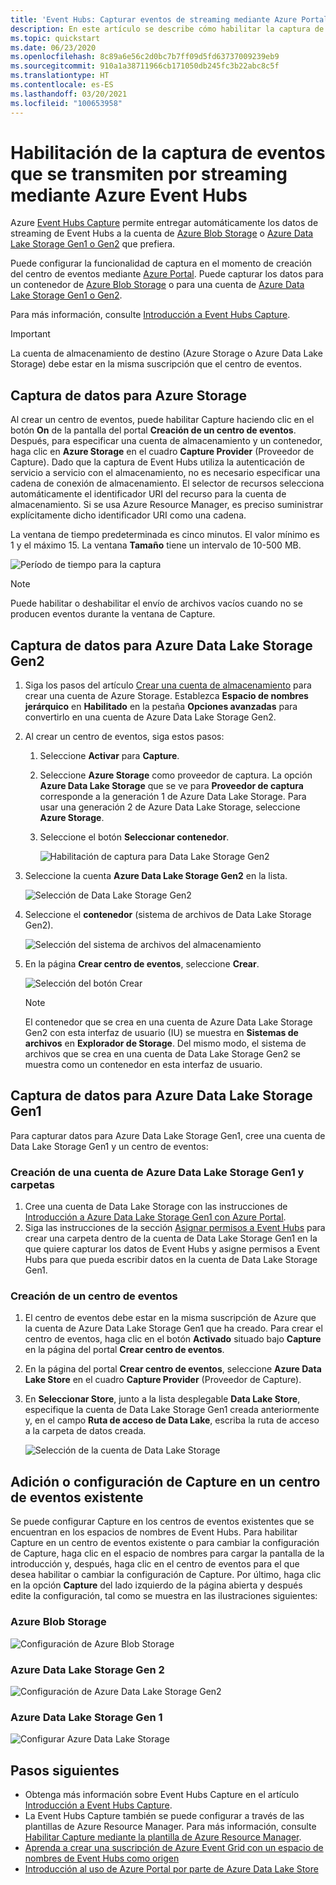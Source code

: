 ```yaml
---
title: 'Event Hubs: Capturar eventos de streaming mediante Azure Portal'
description: En este artículo se describe cómo habilitar la captura de eventos que se transmiten en secuencias a través de Azure Event Hubs mediante Azure Portal.
ms.topic: quickstart
ms.date: 06/23/2020
ms.openlocfilehash: 8c89a6e56c2d0bc7b7ff09d5fd63737009239eb9
ms.sourcegitcommit: 910a1a38711966cb171050db245fc3b22abc8c5f
ms.translationtype: HT
ms.contentlocale: es-ES
ms.lasthandoff: 03/20/2021
ms.locfileid: "100653958"
---
```

# <a name="enable-capturing-of-events-streaming-through-azure-event-hubs"></a>Habilitación de la captura de eventos que se transmiten por streaming mediante Azure Event Hubs

Azure [Event Hubs Capture][capture-overview] permite entregar automáticamente los datos de streaming de Event Hubs a la cuenta de [Azure Blob Storage](https://azure.microsoft.com/services/storage/blobs/) o [Azure Data Lake Storage Gen1 o Gen2](https://azure.microsoft.com/services/data-lake-store/) que prefiera.

Puede configurar la funcionalidad de captura en el momento de creación del centro de eventos mediante [Azure Portal](https://portal.azure.com). Puede capturar los datos para un contenedor de [Azure Blob Storage](https://azure.microsoft.com/services/storage/blobs/) o para una cuenta de [Azure Data Lake Storage Gen1 o Gen2](https://azure.microsoft.com/services/data-lake-store/).

Para más información, consulte [Introducción a Event Hubs Capture][capture-overview].

> [!IMPORTANT]
> La cuenta de almacenamiento de destino (Azure Storage o Azure Data Lake Storage) debe estar en la misma suscripción que el centro de eventos.

## <a name="capture-data-to-azure-storage"></a>Captura de datos para Azure Storage

Al crear un centro de eventos, puede habilitar Capture haciendo clic en el botón **On** de la pantalla del portal **Creación de un centro de eventos**. Después, para especificar una cuenta de almacenamiento y un contenedor, haga clic en **Azure Storage** en el cuadro **Capture Provider** (Proveedor de Capture). Dado que la captura de Event Hubs utiliza la autenticación de servicio a servicio con el almacenamiento, no es necesario especificar una cadena de conexión de almacenamiento. El selector de recursos selecciona automáticamente el identificador URI del recurso para la cuenta de almacenamiento. Si se usa Azure Resource Manager, es preciso suministrar explícitamente dicho identificador URI como una cadena.

La ventana de tiempo predeterminada es cinco minutos. El valor mínimo es 1 y el máximo 15. La ventana **Tamaño** tiene un intervalo de 10-500 MB.

![Período de tiempo para la captura][1]

> [!NOTE]
> Puede habilitar o deshabilitar el envío de archivos vacíos cuando no se producen eventos durante la ventana de Capture. 

## <a name="capture-data-to-azure-data-lake-storage-gen-2"></a>Captura de datos para Azure Data Lake Storage Gen2 

1. Siga los pasos del artículo [Crear una cuenta de almacenamiento](../storage/common/storage-account-create.md?tabs=azure-portal#create-a-storage-account) para crear una cuenta de Azure Storage. Establezca **Espacio de nombres jerárquico** en **Habilitado** en la pestaña **Opciones avanzadas** para convertirlo en una cuenta de Azure Data Lake Storage Gen2.
2. Al crear un centro de eventos, siga estos pasos: 

    1. Seleccione **Activar** para **Capture**. 
    2. Seleccione **Azure Storage** como proveedor de captura. La opción **Azure Data Lake Storage** que se ve para **Proveedor de captura** corresponde a la generación 1 de Azure Data Lake Storage. Para usar una generación 2 de Azure Data Lake Storage, seleccione **Azure Storage**.
    2. Seleccione el botón **Seleccionar contenedor**. 

        ![Habilitación de captura para Data Lake Storage Gen2](./media/event-hubs-capture-enable-through-portal/data-lake-storage-gen2.png)
3. Seleccione la cuenta **Azure Data Lake Storage Gen2** en la lista. 

    ![Selección de Data Lake Storage Gen2](./media/event-hubs-capture-enable-through-portal/select-data-lake-storage-gen2.png)
4. Seleccione el **contenedor** (sistema de archivos de Data Lake Storage Gen2).

    ![Selección del sistema de archivos del almacenamiento](./media/event-hubs-capture-enable-through-portal/select-file-system-data-lake-storage.png)
5. En la página **Crear centro de eventos**, seleccione **Crear**. 

    ![Selección del botón Crear](./media/event-hubs-capture-enable-through-portal/create-event-hub-data-lake-storage.png)

    > [!NOTE]
    > El contenedor que se crea en una cuenta de Azure Data Lake Storage Gen2 con esta interfaz de usuario (IU) se muestra en **Sistemas de archivos** en **Explorador de Storage**. Del mismo modo, el sistema de archivos que se crea en una cuenta de Data Lake Storage Gen2 se muestra como un contenedor en esta interfaz de usuario. 


## <a name="capture-data-to-azure-data-lake-storage-gen-1"></a>Captura de datos para Azure Data Lake Storage Gen1 

Para capturar datos para Azure Data Lake Storage Gen1, cree una cuenta de Data Lake Storage Gen1 y un centro de eventos:

### <a name="create-an-azure-data-lake-storage-gen-1-account-and-folders"></a>Creación de una cuenta de Azure Data Lake Storage Gen1 y carpetas

1. Cree una cuenta de Data Lake Storage con las instrucciones de [Introducción a Azure Data Lake Storage Gen1 con Azure Portal](../data-lake-store/data-lake-store-get-started-portal.md).
2. Siga las instrucciones de la sección [Asignar permisos a Event Hubs](../data-lake-store/data-lake-store-archive-eventhub-capture.md#assign-permissions-to-event-hubs) para crear una carpeta dentro de la cuenta de Data Lake Storage Gen1 en la que quiere capturar los datos de Event Hubs y asigne permisos a Event Hubs para que pueda escribir datos en la cuenta de Data Lake Storage Gen1.  


### <a name="create-an-event-hub"></a>Creación de un centro de eventos

1. El centro de eventos debe estar en la misma suscripción de Azure que la cuenta de Azure Data Lake Storage Gen1 que ha creado. Para crear el centro de eventos, haga clic en el botón **Activado** situado bajo **Capture** en la página del portal **Crear centro de eventos**. 
2. En la página del portal **Crear centro de eventos**, seleccione **Azure Data Lake Store** en el cuadro **Capture Provider** (Proveedor de Capture).
3. En **Seleccionar Store**, junto a la lista desplegable **Data Lake Store**, especifique la cuenta de Data Lake Storage Gen1 creada anteriormente y, en el campo **Ruta de acceso de Data Lake**, escriba la ruta de acceso a la carpeta de datos creada.

    ![Selección de la cuenta de Data Lake Storage][3]


## <a name="add-or-configure-capture-on-an-existing-event-hub"></a>Adición o configuración de Capture en un centro de eventos existente

Se puede configurar Capture en los centros de eventos existentes que se encuentran en los espacios de nombres de Event Hubs. Para habilitar Capture en un centro de eventos existente o para cambiar la configuración de Capture, haga clic en el espacio de nombres para cargar la pantalla de la introducción y, después, haga clic en el centro de eventos para el que desea habilitar o cambiar la configuración de Capture. Por último, haga clic en la opción **Capture** del lado izquierdo de la página abierta y después edite la configuración, tal como se muestra en las ilustraciones siguientes:

### <a name="azure-blob-storage"></a>Azure Blob Storage

![Configuración de Azure Blob Storage][2]

### <a name="azure-data-lake-storage-gen-2"></a>Azure Data Lake Storage Gen 2

![Configuración de Azure Data Lake Storage Gen2](./media/event-hubs-capture-enable-through-portal/configure-data-lake-storage-gen2.png)

### <a name="azure-data-lake-storage-gen-1"></a>Azure Data Lake Storage Gen 1 

![Configurar Azure Data Lake Storage][4]

[1]: ./media/event-hubs-capture-enable-through-portal/event-hubs-capture1.png
[2]: ./media/event-hubs-capture-enable-through-portal/event-hubs-capture2.png
[3]: ./media/event-hubs-capture-enable-through-portal/event-hubs-capture3.png
[4]: ./media/event-hubs-capture-enable-through-portal/event-hubs-capture4.png

## <a name="next-steps"></a>Pasos siguientes

- Obtenga más información sobre Event Hubs Capture en el artículo [Introducción a Event Hubs Capture][capture-overview].
- La Event Hubs Capture también se puede configurar a través de las plantillas de Azure Resource Manager. Para más información, consulte [Habilitar Capture mediante la plantilla de Azure Resource Manager](event-hubs-resource-manager-namespace-event-hub-enable-capture.md).
- [Aprenda a crear una suscripción de Azure Event Grid con un espacio de nombres de Event Hubs como origen](store-captured-data-data-warehouse.md)
- [Introducción al uso de Azure Portal por parte de Azure Data Lake Store](../data-lake-store/data-lake-store-get-started-portal.md)

[capture-overview]: event-hubs-capture-overview.md
